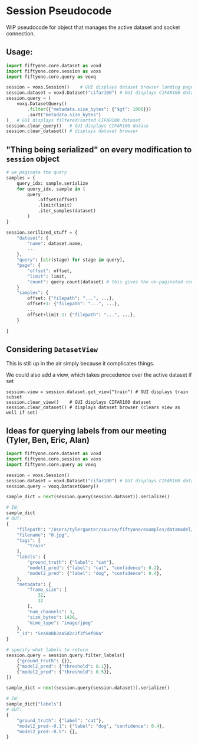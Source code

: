 # Session Pseudocode

WIP pseudocode for object that manages the active dataset and socket
connection.

## Usage:

```python
import fiftyone.core.dataset as voxd
import fiftyone.core.session as voxs
import fiftyone.core.query as voxq

session = voxs.Session()    # GUI displays dataset browser landing page
session.dataset = voxd.Dataset("cifar100") # GUI displays CIFAR100 dataset
session.query = (
    voxq.DatasetQuery()
        .filter({"metadata.size_bytes": {"$gt": 1000}})
        .sort("metadata.size_bytes")
)   # GUI displays filtered/sorted CIFAR100 dataset
session.clear_query()   # GUI displays CIFAR100 datase
session.clear_dataset() # displays dataset browser
```

## "Thing being serialized" on every modification to `session` object

```python
# we paginate the query
samples = {
    query_idx: sample.serialize
    for query_idx, sample in (
        query
            .offset(offset)
            .limit(limit)
            .iter_samples(dataset)
        )
}

session.serilized_stuff = {
    "dataset": {
        "name": dataset.name,
        ...
    },
    "query": [str(stage) for stage in query],
    "page": {
        "offset": offset,
        "limit": limit,
        "count": query.count(dataset) # this gives the un-paginated count
    }
    "samples": {
        offset: {"filepath": "...", ...},
        offset+1: {"filepath": "...", ...},
        ...
        offset+limit-1: {"filepath": "...", ...},
    }

}
```

## Considering `DatasetView`

This is still up in the air simply because it complicates things.

We could also add a view, which takes precedence over the active dataset if set

```
session.view = session.dataset.get_view("train") # GUI displays train subset
session.clear_view()    # GUI displays CIFAR100 dataset
session.clear_dataset() # displays dataset browser (clears view as well if set)
```

## Ideas for querying labels from our meeting (Tyler, Ben, Eric, Alan)

```python
import fiftyone.core.dataset as voxd
import fiftyone.core.session as voxs
import fiftyone.core.query as voxq

session = voxs.Session()
session.dataset = voxd.Dataset("cifar100") # GUI displays CIFAR100 dataset
session.query = voxq.DatasetQuery()

sample_dict = next(session.query(session.dataset)).serialize()

# IN:
sample_dict
# OUT:
{
    "filepath": "/Users/tylerganter/source/fiftyone/examples/datamodel/data/train/0.jpg",
    "filename": "0.jpg",
    "tags": [
        "train"
    ],
    "labels": {
        "ground_truth": {"label": "cat"},
        "model1_pred": {"label": "cat", "confidence": 0.2},
        "model2_pred": {"label": "dog", "confidence": 0.4},
    },
    "metadata": {
        "frame_size": [
            32,
            32
        ],
        "num_channels": 3,
        "size_bytes": 1426,
        "mime_type": "image/jpeg"
    },
    "_id": "5ea848b3aa5d2c2f3f5ef88a"
}

# specify what labels to return
session.query = session.query.filter_labels([
    {"ground_truth": {}},
    {"model2_pred": {"threshold": 0.1}},
    {"model2_pred": {"threshold": 0.5}},
])

sample_dict = next(session.query(session.dataset)).serialize()

# IN:
sample_dict["labels"]
# OUT:
{
    "ground_truth": {"label": "cat"},
    "model2_pred--0.1": {"label": "dog", "confidence": 0.4},
    "model2_pred--0.5": {},
}

```
